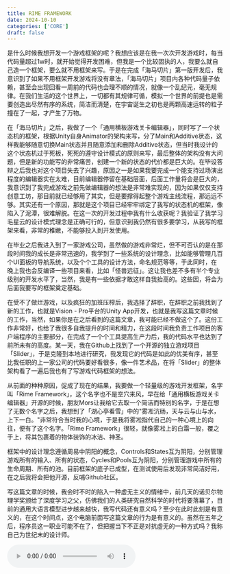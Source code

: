 ```yaml
---
title: RIME FRAMEWORK
date: 2024-10-10
categories: ['CORE']
draft: false
---
```


​	是什么时候我想开发一个游戏框架的呢？我想应该是在我一次次开发游戏时，每当代码量超过1w时，就开始觉得开发困难，但我是一个比较固执的人，我要么就自己造一个框架，要么就不用框架来写。于是在完成「海马切片」第一版开发后，我意识到了如果不用框架开发游戏将没有章法，「海马切片」项目内各种代码量子依赖，甚至会出现回看一周前的代码也会理不顺的情况，就像一个乱纪元，毫无规律。在我们生活的这个世界上，一切都有其规律可循，模拟一个世界的前提也是需要创造出尽然有序的系统，简洁而清楚，在宇宙诞生之初也是两颗高速运转的粒子撞在了一起，才产生了万物。

​	在「海马切片」之后，我做了一个「通用横板游戏关卡编辑器」，同时写了一个状态机的框架，根据Unity自身Animator的架构来写，分了Main和Additive状态，这样我能够随意切换Main状态并且随意添加和删除Additive状态，但当时我设计的这个状态机过于死板，死死的遵守设计模式的原则来写，最后整体的架构没有大问题，但是新的功能写的非常痛苦，创建一个新的状态的代价都是巨大的。在毕设答辩之后我也对这个项目失去了兴趣，原因之一是如果我要完成一个能支持过场演出程度的编辑器实在太难，目前编辑器停留在基础层面，后面工作量将会是巨大的，我意识到了我完成游戏之前先做编辑器的想法是非常难实现的，因为如果仅仅支持创意工坊，那目前就已经够用了其实，但是要撑得起整个游戏主线流程，那远远不够。其实还有一个原因，那就是这个项目已经牢牢绑定了我写的状态机的框架，像陷入了泥潭，很难解脱。在这一次的开发过程中我有什么收获呢？我验证了我学习毛星云的设计模式理念是正确可行的，但意识到我仍然有很多要学习，从我写的框架来看，非常的稚嫩，不能够投入到开发使用。

​	在毕业之后我进入到了一家游戏公司，虽然做的游戏非常烂，但不可否认的是在那段时间我的成长是非常迅速的，我学到了一些系统的设计理念，比如能够管理几百个UI面板的导航系统，以及个个工具的设计方法，命名规范等等，于此同时，在晚上我也会反编译一些项目来看，比如「怪兽远征」。这让我也差不多有半个专业级别的开发水平了，当然，我是有一些依据才敢这样自我抬高的。这些因，将会为后面我要写的框架奠定基础。

​	在受不了做烂游戏，以及疯狂的加班压榨后，我选择了辞职，在辞职之前我找到了新的工作，也就是Vision - Pro平台的Unity App开发，也就是我写这篇文章时候的工作，当然，如果你是在之后看到的这篇文章，我可能已经不做这个了。这份工作非常好，也给了我很多自我提升的时间和精力，在这段时间我负责工作项目的客户端程序的主要部分，在完成了一个个工具提高生产力后，我的代码水平也达到了前所未有的高度。某一天，我在Github上找到了一个开源的独立游戏项目「Slider」，于是克隆到本地进行研究，我发现它的代码是如此的优美有序，甚至比我任职的上一家公司的代码要好看很多，像一件艺术品，在将「Slider」的整体架构看了一遍后我也有了写游戏代码框架的想法。

​	从前面的种种原因，促成了现在的结果，我要做一个轻量级的游戏开发框架，名字叫「Rime Framework」，这个名字也不是空穴来风，早在给「通用横板游戏关卡编辑器」开源的时候，朋友Mors让我给它去取一个简洁而特别的名字，于是在想了无数个名字之后，我想到了「湖心亭看雪」中的"雾凇沆砀，天与云与山与水，上下一白。"非常符合当时我的心境，于是我将雾凇指代自己的一种心境上的向往，便有了这个名字。「Rime Framework」很轻，就像雾凇上的白霜一般，覆之于上，将其包裹着的物体装饰的冰洁、神圣。

​	框架中的设计理念遵循周易中阴阳的概念，Controls和States互为阴阳，分别管理游戏所有的输入、所有的状态，Cycles和Pools互为阴阳，分别管理游戏中所有的生命周期、所有的池。目前框架的底子已成型，在测试使用后发现非常简洁好用，在之后我将会把他开源，反哺Github社区。

​	写这篇文章的时候，我会时不时的陷入一种虚无主义的情绪中，前几天的诺贝尔物理学奖颁给了深度学习之父，仿佛我们的人类研究自然科学的时代将要落幕了，目前的通用大语言模型进步越来越快，我写代码还有意义吗？至少在此时此刻是有意义的，在这个时间点，这个电脑前面写这篇文章的行为是有意义的。虽然在五年之后，程序员这一职业可能不在了，但把握当下不正是对抗虚无的一种方式吗？我称自己为世纪末的设计师。

<audio controls autoplay>
  <source src="/audios/Dreiton_1.mp3" type="audio/mpeg">
  Your browser does not support the audio tag.
</audio>
